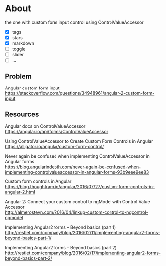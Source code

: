 # About
the one with custom form input control using ControlValueAccessor 
- [x] tags
- [x] stars
- [x] markdown
- [ ] toggle
- [ ] slider
- [ ] ...

## Problem
Angular custom form input  
https://stackoverflow.com/questions/34948961/angular-2-custom-form-input


## Resources

Angular docs on ControlValueAccessor  
https://angular.io/api/forms/ControlValueAccessor

Using ControlValueAccessor to Create Custom Form Controls in Angular  
https://alligator.io/angular/custom-form-control/

Never again be confused when implementing ControlValueAccessor in Angular forms  
https://blog.angularindepth.com/never-again-be-confused-when-implementing-controlvalueaccessor-in-angular-forms-93b9eee9ee83

Custom form controls in Angular  
https://blog.thoughtram.io/angular/2016/07/27/custom-form-controls-in-angular-2.html

Angular 2: Connect your custom control to ngModel with Control Value Accessor  
http://almerosteyn.com/2016/04/linkup-custom-control-to-ngcontrol-ngmodel

Implementing Angular2 forms – Beyond basics (part 1)  
http://restlet.com/company/blog/2016/02/11/implementing-angular2-forms-beyond-basics-part-1/

Implementing Angular2 forms – Beyond basics (part 2)  
http://restlet.com/company/blog/2016/02/17/implementing-angular2-forms-beyond-basics-part-2/